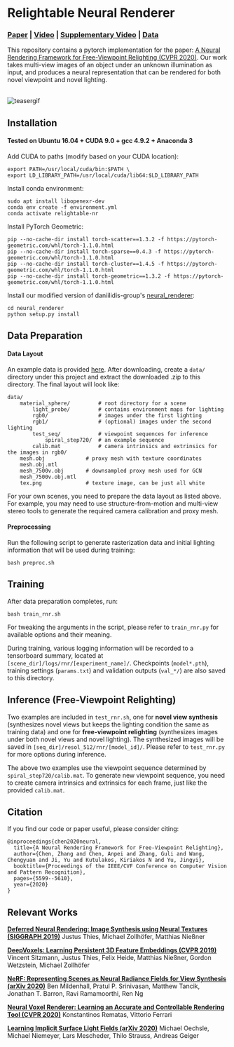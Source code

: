 # Relightable Neural Renderer
### [Paper](https://arxiv.org/abs/1911.11530) | [Video](https://drive.google.com/file/d/1_uqgmkfQCjItk3sT6ye247Tjl_SWnQLD/view?usp=sharing) | [Supplementary Video](https://drive.google.com/file/d/1mCBHOCJ4h6dlh3NETotpWBbWVv0COPZj/view?usp=sharing) | [Data](https://drive.google.com/drive/folders/11-YKY9e3aPhSYm7k9i9sA4clAYMvc4gM?usp=sharing)
This repository contains a pytorch implementation for the paper: [A Neural Rendering Framework for Free-Viewpoint Relighting (CVPR 2020)](https://arxiv.org/abs/1911.11530). Our work takes multi-view images of an object under an unknown illumination as input, and produces a neural representation that can be rendered for both novel viewpoint and novel lighting.<br><br>

![teasergif](https://github.com/LansburyCH/relightable-nr/blob/master/other/teaser.gif)

## Installation

#### Tested on Ubuntu 16.04 + CUDA 9.0 + gcc 4.9.2 + Anaconda 3

Add CUDA to paths (modify based on your CUDA location):
```
export PATH=/usr/local/cuda/bin:$PATH \
export LD_LIBRARY_PATH=/usr/local/cuda/lib64:$LD_LIBRARY_PATH
```
Install conda environment:
```
sudo apt install libopenexr-dev
conda env create -f environment.yml
conda activate relightable-nr
```
Install PyTorch Geometric:
```
pip --no-cache-dir install torch-scatter==1.3.2 -f https://pytorch-geometric.com/whl/torch-1.1.0.html
pip --no-cache-dir install torch-sparse==0.4.3 -f https://pytorch-geometric.com/whl/torch-1.1.0.html 
pip --no-cache-dir install torch-cluster==1.4.5 -f https://pytorch-geometric.com/whl/torch-1.1.0.html 
pip --no-cache-dir install torch-geometric==1.3.2 -f https://pytorch-geometric.com/whl/torch-1.1.0.html
```

Install our modified version of daniilidis-group's [neural_renderer](https://github.com/daniilidis-group/neural_renderer):
```
cd neural_renderer
python setup.py install
```

## Data Preparation
#### Data Layout
An example data is provided [here](https://drive.google.com/file/d/1jlQFeQnZy7jW87-_exv3LZ_cKlkZxVst/view?usp=sharing). After downloading, create a ```data/``` directory under this project and extract the downloaded .zip to this directory. The final layout will look like:
```
data/
    material_sphere/         # root directory for a scene
        light_probe/         # contains environment maps for lighting
        rgb0/                # images under the first lighting
        rgb1/                # (optional) images under the second lighting
        test_seq/            # viewpoint sequences for inference
            spiral_step720/  # an example sequence
        calib.mat            # camera intrinsics and extrinsics for the images in rgb0/
	mesh.obj             # proxy mesh with texture coordinates
	mesh.obj.mtl
	mesh_7500v.obj       # downsampled proxy mesh used for GCN
	mesh_7500v.obj.mtl
	tex.png              # texture image, can be just all white
```
For your own scenes, you need to prepare the data layout as listed above. For example, you may need to use structure-from-motion and multi-view stereo tools to generate the required camera calibration and proxy mesh.

#### Preprocessing
Run the following script to generate rasterization data and initial lighting information that will be used during training:
```
bash preproc.sh
```

## Training
After data preparation completes, run:
```
bash train_rnr.sh
```
For tweaking the arguments in the script, please refer to ```train_rnr.py``` for available options and their meaning. 

During training, various logging information will be recorded to a tensorboard summary, located at ```[scene_dir]/logs/rnr/[experiment_name]/```. Checkpoints (```model*.pth```), training settings (```params.txt```) and validation outputs (```val_*/```) are also saved to this directory.

## Inference (Free-Viewpoint Relighting)
Two examples are included in ```test_rnr.sh```, one for **novel view synthesis** (synthesizes novel views but keeps the lighting condition the same as training data) and one for **free-viewpoint relighting** (synthesizes images under both novel views and novel lighting). The synthesized images will be saved in ```[seq_dir]/resol_512/rnr/[model_id]/```. Please refer to ```test_rnr.py``` for more options during inference. 

The above two examples use the viewpoint sequence determined by ```spiral_step720/calib.mat```. To generate new viewpoint sequence, you need to create camera intrinsics and extrinsics for each frame, just like the provided ```calib.mat```.



## Citation
If you find our code or paper useful, please consider citing:
```
@inproceedings{chen2020neural,
  title={A Neural Rendering Framework for Free-Viewpoint Relighting},
  author={Chen, Zhang and Chen, Anpei and Zhang, Guli and Wang, Chengyuan and Ji, Yu and Kutulakos, Kiriakos N and Yu, Jingyi},
  booktitle={Proceedings of the IEEE/CVF Conference on Computer Vision and Pattern Recognition},
  pages={5599--5610},
  year={2020}
}
```

## Relevant Works
[**Deferred Neural Rendering: Image Synthesis using Neural Textures (SIGGRAPH 2019)**](https://niessnerlab.org/projects/thies2019neural.html)
Justus Thies, Michael Zollhöfer, Matthias Nießner

[**DeepVoxels: Learning Persistent 3D Feature Embeddings (CVPR 2019)**](https://vsitzmann.github.io/deepvoxels/)
Vincent Sitzmann, Justus Thies, Felix Heide, Matthias Nießner, Gordon Wetzstein, Michael Zollhöfer

[**NeRF: Representing Scenes as Neural Radiance Fields for View Synthesis (arXiv 2020)**](http://www.matthewtancik.com/nerf)
Ben Mildenhall, Pratul P. Srinivasan, Matthew Tancik, Jonathan T. Barron, Ravi Ramamoorthi, Ren Ng

[**Neural Voxel Renderer: Learning an Accurate and Controllable Rendering Tool (CVPR 2020)**](http://www.krematas.com/nvr/index.html)
Konstantinos Rematas, Vittorio Ferrari

[**Learning Implicit Surface Light Fields (arXiv 2020)**](https://arxiv.org/abs/2003.12406)
Michael Oechsle, Michael Niemeyer, Lars Mescheder, Thilo Strauss, Andreas Geiger
